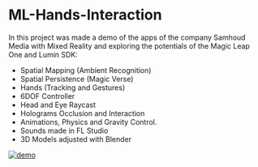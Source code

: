 # ML-Hands-Interaction

In this project was made a demo of the apps of the company Samhoud Media with Mixed Reality and exploring the potentials of the Magic Leap One and Lumin SDK:
- Spatial Mapping (Ambient Recognition)
- Spatial Persistence (Magic Verse)
- Hands (Tracking and Gestures)
- 6DOF Controller
- Head and Eye Raycast
- Holograms Occlusion and Interaction
- Animations, Physics and Gravity Control. 
- Sounds made in FL Studio
- 3D Models adjusted with Blender

[![demo](https://user-images.githubusercontent.com/21102697/61935293-7b455600-af8a-11e9-8fea-e058be24be89.png)](https://youtu.be/aBeurEwX9nE)
